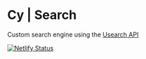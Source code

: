 # Cy | Search

Custom search engine using the [Usearch API](https://usearch.com/)

[![Netlify Status](https://api.netlify.com/api/v1/badges/5443efd5-f47a-4a02-839a-0562262f10f7/deploy-status)](https://search.cybar.dev)
